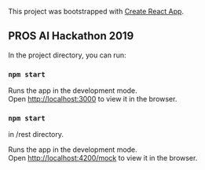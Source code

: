 

This project was bootstrapped with [Create React App](https://github.com/facebook/create-react-app).

## PROS AI Hackathon 2019

In the project directory, you can run:

### `npm start`

Runs the app in the development mode.<br>
Open [http://localhost:3000](http://localhost:3000) to view it in the browser.

### `npm start`
in /rest directory.

Runs the app in the development mode.<br>
Open [http://localhost:4200/mock](http://localhost:4200/mock) to view it in the browser.

